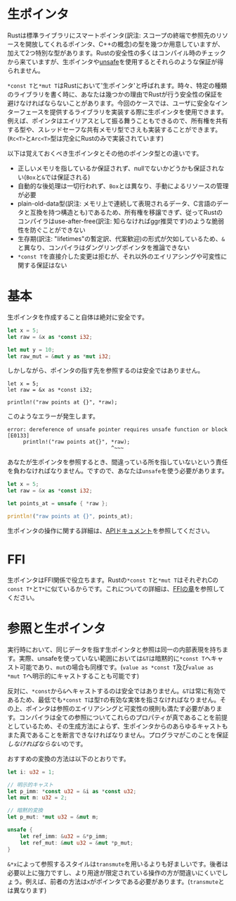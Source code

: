 # 生ポインタ

Rustは標準ライブラリにスマートポインタ(訳注: スコープの終端で参照先のリソースを開放してくれるポインタ、C++の概念)の型を幾つか用意していますが、加えて2つ特別な型があります。Rustの安全性の多くはコンパイル時のチェックから来ていますが、生ポインタや[unsafe](https://doc.rust-lang.org/stable/book/unsafe.html)を使用するとそれらのような保証が得られません。

`*const T`と`*mut T`はRustにおいて'生ポインタ'と呼ばれます。時々、特定の種類のライブラリを書く時に、あなたは幾つかの理由でRustが行う安全性の保証を避けなければならないことがあります。今回のケースでは、ユーザに安全なインターフェースを提供するライブラリを実装する際に生ポインタを使用できます。例えば、ポインタはエイリアスとして振る舞うこともできるので、所有権を共有する型や、スレッドセーフな共有メモリ型でさえも実装することができます。(`Rc<T>`と`Arc<T>`型は完全にRustのみで実装されています)


以下は覚えておくべき生ポインタとその他のポインタ型との違いです。

- 正しいメモリを指しているか保証されず、nullでないかどうかも保証されない(`Box`と`&`では保証される)
- 自動的な後処理は一切行われず、`Box`とは異なり、手動によるリソースの管理が必要
- plain-old-data型(訳注: メモリ上で連続して表現されるデータ、C言語のデータと互換を持つ構造とも)であるため、所有権を移譲できず、従ってRustのコンパイラはuse-after-free(訳注: 知らなければggr推奨です)のような脆弱性を防ぐことができない
- 生存期(訳注: "lifetimes"の暫定訳、代案歓迎)の形式が欠如しているため、`&`と異なり、コンパイラはダングリングポインタを推論できない
- `*const T`を直接介した変更は拒むが、それ以外のエイリアシングや可変性に関する保証はない

# 基本

生ポインタを作成すること自体は絶対に安全です。

```rust
let x = 5;
let raw = &x as *const i32;

let mut y = 10;
let raw_mut = &mut y as *mut i32;
```

しかしながら、ポインタの指す先を参照するのは安全ではありません。

```rust,ignore
let x = 5;
let raw = &x as *const i32;

println!("raw points at {}", *raw);
```

このようなエラーが発生します。

```text
error: dereference of unsafe pointer requires unsafe function or block [E0133]
     println!("raw points at{}", *raw);
                                 ^~~~
```

あなたが生ポインタを参照するとき、間違っている所を指していないという責任を負わなければなりません。ですので、あなたは`unsafe`を使う必要があります。

```rust
let x = 5;
let raw = &x as *const i32;

let points_at = unsafe { *raw };

println!("raw points at {}", points_at);
```
生ポインタの操作に関する詳細は、[APIドキュメント](https://doc.rust-lang.org/stable/std/primitive.pointer.html)を参照してください。

# FFI

生ポインタはFFI関係で役立ちます。Rustの`*const T`と`*mut T`はそれぞれCの`const T*`と`T*`に似ているからです。これについての詳細は、[FFIの章](https://doc.rust-lang.org/stable/book/ffi.html)を参照してください。

# 参照と生ポインタ

実行時において、同じデータを指す生ポインタと参照は同一の内部表現を持ちます。実際、unsafeを使っていない範囲においては`&T`は暗黙的に`*const T`へキャスト可能であり、`mut`の場合も同様です。(`value as *const T`及び`value as *mut T`へ明示的にキャストすることも可能です)

反対に、`*const`から`&`へキャストするのは安全ではありません。`&T`は常に有効であるため、最低でも`*const T`は型`T`の有効な実体を指さなければなりません。その上、ポインタは参照のエイリアシングと可変性の規則も満たす必要があります。コンパイラは全ての参照についてこれらのプロパティが真であることを前提としているため、その生成方法によらず、生ポインタからのあらゆるキャストもまた真であることを断言できなければなりません。プログラマがこのことを保証*しなければならない*のです。

おすすめの変換の方法は以下のとおりです。

```rust
let i: u32 = 1;

// 明示的キャスト
let p_imm: *const u32 = &i as *const u32;
let mut m: u32 = 2;

// 暗黙的変換
let p_mut: *mut u32 = &mut m;

unsafe {
    let ref_imm: &u32 = &*p_imm;
    let ref_mut: &mut u32 = &mut *p_mut;
}
```
`&*x`によって参照するスタイルは`transmute`を用いるよりも好ましいです。後者は必要以上に強力ですし、より用途が限定されている操作の方が間違いにくいでしょう。例えば、前者の方法は`x`がポインタである必要があります。(`transmute`とは異なります)
